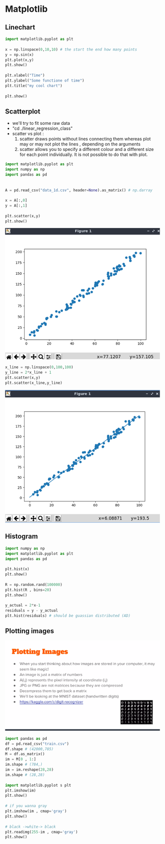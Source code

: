 # Matplotlib

## Linechart

```python
import matplotlib.pyplot as plt

x = np.linspace(0,10,10) # the start the end how many points
y = np.sin(x)
plt.plot(x,y)
plt.show()

plt.xlabel("Time")
plt.ylabel("Some functione of time")
plt.title("my cool chart")

plt.show()
```


## Scatterplot
- we'll try to fit some raw data
- "cd ./linear_regression_class"
- scatter vs plot : 
  1. scatter draws points without lines connecting them whereas plot may or may not plot the lines , depending on the arguments
  2. scatter allows you to specify a different colour and a different size for each point individually. It is not possible to do that with plot.
```python
import matplotlib.pyplot as plt
import numpy as np
import pandas as pd


A = pd.read_csv("data_1d.csv", header=None).as_matrix() # np.darray

x = A[:,0]
y = A[:,1]

plt.scatter(x,y)
plt.show()
```
![Streched](/assets/S4L20-1.png)
```python
x_line = np.linspace(0,100,100)
y_line = 2*x_line + 1
plt.scatter(x,y)
plt.scatter(x_line,y_line)

```

![Streched](/assets/S4L20-2.png)


## Histogram

```python
import numpy as np
import matplotlib.pyplot as plt
import pandas as pd

plt.hist(x)
plt.show()

R = np.random.rand(100000)
plt.hist(R , bins=20)
plt.show()

y_actual = 2*x-1
residuals = y - y_actual
plt.hist(residuals) # should be guassian distributed (AD)
```

## Plotting images
![Streched](/assets/S4L22-1.png)
```python
import pandas as pd 
df = pd.read_csv("train.csv")
df.shape # (42000,785)
M = df.as_matrix()
im = M[0 , 1:]
im.shape # (784,)
im = im.reshape(28,28)
im.shape # (28,28)

import matplotlib.pyplot s plt
plt.imshow(im)
plt.show()

# if you wanna gray
plt.imshow(im , cmap='gray')
plt.show()

# black ->white-> black
plt.readimg(255-im , cmap='gray')
plt.show()
```
